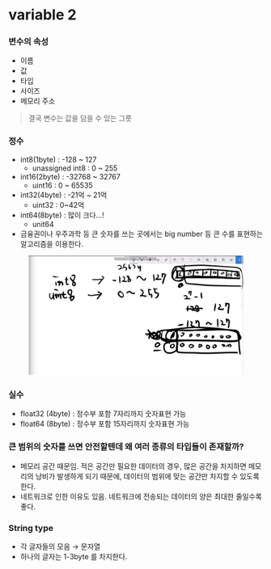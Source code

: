 # variable 2

### 변수의 속성

* 이름
* 값
* 타입
* 사이즈
* 메모리 주소

> 결국 변수는 값을 담을 수 있는 그릇

### 정수

* int8(1byte) : -128 \~ 127
  * unassigned int8 : 0 \~ 255
* int16(2byte) : -32768 \~ 32767
  * uint16 : 0 \~ 65535
* int32(4byte) : -21억 \~ 21억
  * uint32 : 0\~42억
* int64(8byte) : 많이 크다…!
  * unit64
* 금융권이나 우주과학 등 큰 숫자를 쓰는 곳에서는 big number 등 큰 수를 표현하는 알고리즘을 이용한다.

<figure><img src="../../.gitbook/assets/image (119) (1).png" alt=""><figcaption></figcaption></figure>

### 실수

* float32 (4byte) : 정수부 포함 7자리까지 숫자표현 가능
* float64 (8byte) : 정수부 포함 15자리까지 숫자표현 가능

### 큰 범위의 숫자를 쓰면 안전할텐데 왜 여러 종류의 타입들이 존재할까?

* 메모리 공간 때문임. 적은 공간만 필요한 데이터의 경우, 많은 공간을 차지하면 메모리의 낭비가 발생하게 되기 때문에, 데이터의 범위에 맞는 공간만 차지할 수 있도록 한다.
* 네트워크로 인한 이유도 있음. 네트워크에 전송되는 데이터의 양은 최대한 줄일수록 좋다.

### String type

* 각 글자들의 모음 → 문자열
* 하나의 글자는 1-3byte 를 차지한다.
